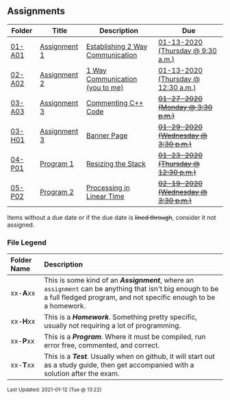 ## Assignments

| Folder | Title | Description | Due |
|-----|-----|-----|-----|
| <a href="https://github.com/rugbyprof/3013-Algorithms/tree/master/Assignments/01-A01">01-A01</a> | <a href="https://github.com/rugbyprof/3013-Algorithms/tree/master/Assignments/01-A01"> Assignment 1 </a> | <a href="https://github.com/rugbyprof/3013-Algorithms/tree/master/Assignments/01-A01"> Establishing 2 Way Communication</a> | <a href="https://github.com/rugbyprof/3013-Algorithms/tree/master/Assignments/01-A01"> 01-13-2020 (Thursday @ 9:30 a.m.)</a> |
| <a href="https://github.com/rugbyprof/3013-Algorithms/tree/master/Assignments/02-A02">02-A02</a> | <a href="https://github.com/rugbyprof/3013-Algorithms/tree/master/Assignments/02-A02"> Assignment 2 </a> | <a href="https://github.com/rugbyprof/3013-Algorithms/tree/master/Assignments/02-A02"> 1 Way Communication (you to me)</a> | <a href="https://github.com/rugbyprof/3013-Algorithms/tree/master/Assignments/02-A02"> 01-13-2020 (Thursday @ 12:30 a.m.)</a> |
| <a href="https://github.com/rugbyprof/3013-Algorithms/tree/master/Assignments/03-A03">03-A03</a> | <a href="https://github.com/rugbyprof/3013-Algorithms/tree/master/Assignments/03-A03"> Assignment 3 </a> | <a href="https://github.com/rugbyprof/3013-Algorithms/tree/master/Assignments/03-A03"> Commenting C++ Code</a> | <a href="https://github.com/rugbyprof/3013-Algorithms/tree/master/Assignments/03-A03"> ~~01-27-2020 (Monday @ 3:30 p.m.)~~</a> |
| <a href="https://github.com/rugbyprof/3013-Algorithms/tree/master/Assignments/03-H01">03-H01</a> | <a href="https://github.com/rugbyprof/3013-Algorithms/tree/master/Assignments/03-H01"> Assignment 3 </a> | <a href="https://github.com/rugbyprof/3013-Algorithms/tree/master/Assignments/03-H01"> Banner Page</a> | <a href="https://github.com/rugbyprof/3013-Algorithms/tree/master/Assignments/03-H01"> ~~01-29-2020 (Wednesday @ 3:30 p.m.)~~</a> |
| <a href="https://github.com/rugbyprof/3013-Algorithms/tree/master/Assignments/04-P01">04-P01</a> | <a href="https://github.com/rugbyprof/3013-Algorithms/tree/master/Assignments/04-P01"> Program 1 </a> | <a href="https://github.com/rugbyprof/3013-Algorithms/tree/master/Assignments/04-P01"> Resizing the Stack</a> | <a href="https://github.com/rugbyprof/3013-Algorithms/tree/master/Assignments/04-P01"> ~~01-23-2020 (Thursday @ 12:30 p.m.)~~</a> |
| <a href="https://github.com/rugbyprof/3013-Algorithms/tree/master/Assignments/05-P02">05-P02</a> | <a href="https://github.com/rugbyprof/3013-Algorithms/tree/master/Assignments/05-P02"> Program 2 </a> | <a href="https://github.com/rugbyprof/3013-Algorithms/tree/master/Assignments/05-P02"> Processing in Linear Time</a> | <a href="https://github.com/rugbyprof/3013-Algorithms/tree/master/Assignments/05-P02"> ~~02-19-2020 (Wednesday @ 3:30 p.m.)~~</a> |

Items without a due date or if the due date is ~~lined through~~, consider it not assigned.
### File Legend

| Folder Name | Description |
|:-----------|:-------------|
|xx-**A**xx | This is some kind of an ***Assignment***, where an `assignment` can be anything that isn't big enough to be a full fledged program, and not specific enough to be a homework. |
|xx-**H**xx | This is a ***Homework***. Something pretty specific, usually not requiring a lot of programming. |
|xx-**P**xx | This is a ***Program***. Where it must be compiled, run error free, commented, and correct. |
|xx-**T**xx | This is a ***Test***. Usually when on github, it will start out as a study guide, then get accompanied with a solution after the exam. |

<sup>Last Updated: 2021-01-12 (Tue @ 13:22)</sup>